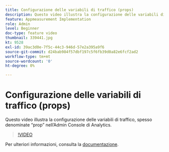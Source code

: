 ```yaml
---
title: Configurazione delle variabili di traffico (props)
description: Questo video illustra la configurazione delle variabili di traffico, spesso denominate “prop” nell’Admin Console di Analytics.
feature: Appmeasurement Implementation
role: Admin
level: Beginner
doc-type: feature video
thumbnail: 339441.jpg
kt: 9528
exl-id: 39ac3d0e-7f5c-44c3-946d-57e2a395a9f6
source-git-commit: d24bab984f57dbf197c5f6fb39d0a82e6fcf2ad2
workflow-type: tm+mt
source-wordcount: '0'
ht-degree: 0%

---
```


# Configurazione delle variabili di traffico (props)

Questo video illustra la configurazione delle variabili di traffico, spesso denominate “prop” nell’Admin Console di Analytics.

>[!VIDEO](https://video.tv.adobe.com/v/342183/?quality=12&learn=on&captions=ita)

Per ulteriori informazioni, consulta la [documentazione](https://experienceleague.adobe.com/docs/analytics/admin/admin-tools/traffic-variables/traffic-var.html?lang=it).

